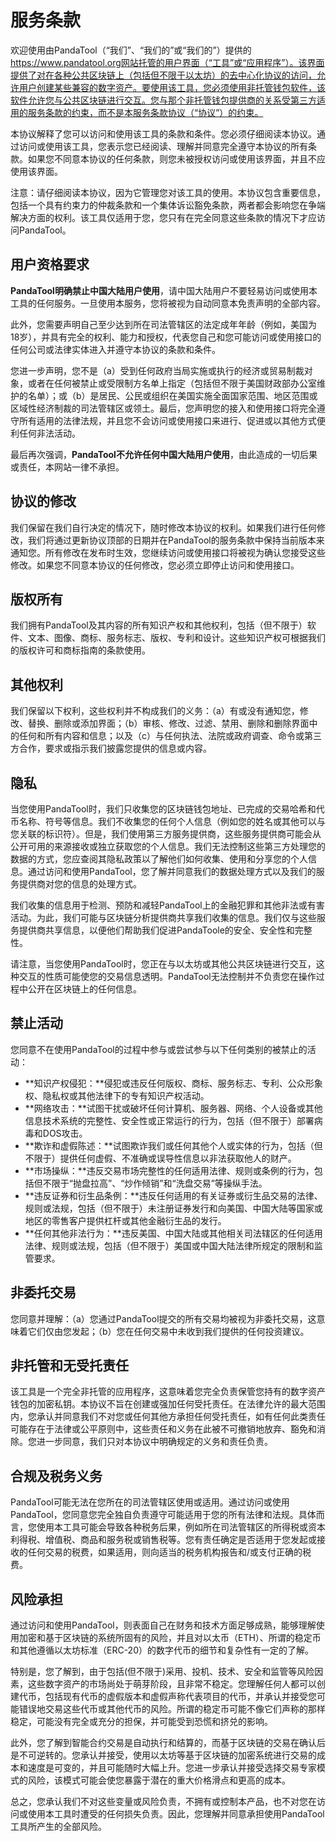 # 服务条款

欢迎使用由PandaTool（“我们”、“我们的”或“我们的”）提供的 https://www.pandatool.org网站托管的用户界面（“工具”或“应用程序”）。该界面提供了对在各种公共区块链上（包括但不限于以太坊）的去中心化协议的访问，允许用户创建某些兼容的数字资产。要使用该工具，您必须使用非托管钱包软件，该软件允许您与公共区块链进行交互。您与那个非托管钱包提供商的关系受第三方适用的服务条款的约束，而不是本服务条款协议（“协议”）的约束。

本协议解释了您可以访问和使用该工具的条款和条件。您必须仔细阅读本协议。通过访问或使用该工具，您表示您已经阅读、理解并同意完全遵守本协议的所有条款。如果您不同意本协议的任何条款，则您未被授权访问或使用该界面，并且不应使用该界面。

注意：请仔细阅读本协议，因为它管理您对该工具的使用。本协议包含重要信息，包括一个具有约束力的仲裁条款和一个集体诉讼豁免条款，两者都会影响您在争端解决方面的权利。该工具仅适用于您，您只有在完全同意这些条款的情况下才应访问PandaTool。

## 用户资格要求

**PandaTool明确禁止中国大陆用户使用**，请中国大陆用户不要轻易访问或使用本工具的任何服务。一旦使用本服务，您将被视为自动同意本免责声明的全部内容。

此外，您需要声明自己至少达到所在司法管辖区的法定成年年龄（例如，美国为18岁），并具有完全的权利、能力和授权，代表您自己和您可能访问或使用接口的任何公司或法律实体进入并遵守本协议的条款和条件。

您进一步声明，您不是（a）受到任何政府当局实施或执行的经济或贸易制裁对象，或者在任何被禁止或受限制方名单上指定（包括但不限于美国财政部办公室维护的名单）；或（b）是居民、公民或组织在美国实施全面国家范围、地区范围或区域性经济制裁的司法管辖区或领土。最后，您声明您的接入和使用接口将完全遵守所有适用的法律法规，并且您不会访问或使用接口来进行、促进或以其他方式便利任何非法活动。

最后再次强调，**PandaTool不允许任何中国大陆用户使用**，由此造成的一切后果或责任，本网站一律不承担。

## 协议的修改&#x20;

我们保留在我们自行决定的情况下，随时修改本协议的权利。如果我们进行任何修改，我们将通过更新协议顶部的日期并在PandaTool的服务条款中保持当前版本来通知您。所有修改在发布时生效，您继续访问或使用接口将被视为确认您接受这些修改。如果您不同意本协议的任何修改，您必须立即停止访问和使用接口。

## 版权所有

我们拥有PandaTool及其内容的所有知识产权和其他权利，包括（但不限于）软件、文本、图像、商标、服务标志、版权、专利和设计。这些知识产权可根据我们的版权许可和商标指南的条款使用。

## 其他权利

我们保留以下权利，这些权利并不构成我们的义务：（a）有或没有通知您，修改、替换、删除或添加界面；（b）审核、修改、过滤、禁用、删除和删除界面中的任何和所有内容和信息；以及（c）与任何执法、法院或政府调查、命令或第三方合作，要求或指示我们披露您提供的信息或内容。

## 隐私

当您使用PandaTool时，我们只收集您的区块链钱包地址、已完成的交易哈希和代币名称、符号等信息。我们不收集您的任何个人信息（例如您的姓名或其他可以与您关联的标识符）。但是，我们使用第三方服务提供商，这些服务提供商可能会从公开可用的来源接收或独立获取您的个人信息。我们无法控制这些第三方处理您的数据的方式，您应查阅其隐私政策以了解他们如何收集、使用和分享您的个人信息。通过访问和使用PandaTool，您了解并同意我们的数据处理方式以及我们的服务提供商对您的信息的处理方式。

我们收集的信息用于检测、预防和减轻PandaTool上的金融犯罪和其他非法或有害活动。为此，我们可能与区块链分析提供商共享我们收集的信息。我们仅与这些服务提供商共享信息，以便他们帮助我们促进PandaToole的安全、安全性和完整性。

请注意，当您使用PandaTool时，您正在与以太坊或其他公共区块链进行交互，这种交互的性质可能使您的交易信息透明。PandaTool无法控制并不负责您在操作过程中公开在区块链上的任何信息。

## 禁止活动&#x20;

您同意不在使用PandaTool的过程中参与或尝试参与以下任何类别的被禁止的活动：

* **知识产权侵犯：**侵犯或违反任何版权、商标、服务标志、专利、公众形象权、隐私权或其他法律下的专有知识产权活动。
* **网络攻击：**试图干扰或破坏任何计算机、服务器、网络、个人设备或其他信息技术系统的完整性、安全性或正常运行的行为，包括（但不限于）部署病毒和DOS攻击。&#x20;
* **欺诈和虚假陈述：**试图欺诈我们或任何其他个人或实体的行为，包括（但不限于）提供任何虚假、不准确或误导性信息以非法获取他人的财产。&#x20;
* **市场操纵：**违反交易市场完整性的任何适用法律、规则或条例的行为，包括但不限于“抛盘拉高”、“炒作倾销”和“洗盘交易”等操纵手法。
* **违反证券和衍生品条例：**违反任何适用的有关证券或衍生品交易的法律、规则或法规，包括（但不限于）未注册证券发行和向美国、中国大陆等国家或地区的零售客户提供杠杆或其他金融衍生品的发行。&#x20;
* **任何其他非法行为：**违反美国、中国大陆或其他相关司法辖区的任何适用法律、规则或法规，包括（但不限于）美国或中国大陆法律所规定的限制和监管要求。

## 非委托交易

您同意并理解：（a）您通过PandaTool提交的所有交易均被视为非委托交易，这意味着它们仅由您发起；（b）您在任何交易中未收到我们提供的任何投资建议。

## 非托管和无受托责任

该工具是一个完全非托管的应用程序，这意味着您完全负责保管您持有的数字资产钱包的加密私钥。本协议不旨在创建或强加任何受托责任。在法律允许的最大范围内，您承认并同意我们不对您或任何其他方承担任何受托责任，如有任何此类责任可能存在于法律或公平原则中，这些责任和义务在此被不可撤销地放弃、豁免和消除。您进一步同意，我们只对本协议中明确规定的义务和责任负责。

## 合规及税务义务

PandaTool可能无法在您所在的司法管辖区使用或适用。通过访问或使用PandaTool，您同意您完全独自负责遵守可能适用于您的所有法律和法规。具体而言，您使用本工具可能会导致各种税务后果，例如所在司法管辖区的所得税或资本利得税、增值税、商品和服务税或销售税等。您有责任确定是否适用于您发起或接收的任何交易的税费，如果适用，则向适当的税务机构报告和/或支付正确的税费。

## 风险承担

通过访问和使用PandaTool，则表面自己在财务和技术方面足够成熟，能够理解使用加密和基于区块链的系统所固有的风险，并且对以太币（ETH）、所谓的稳定币和其他遵循以太坊标准（ERC-20）的数字代币的细节和复杂性有一定的了解。

特别是，您了解到，由于包括(但不限于)采用、投机、技术、安全和监管等风险因素，这些数字资产的市场尚处于萌芽阶段，且非常不稳定。您理解任何人都可以创建代币，包括现有代币的虚假版本和虚假声称代表项目的代币，并承认并接受您可能错误地交易这些代币或其他代币的风险。所谓的稳定币可能不像它们声称的那样稳定，可能没有完全或充分的担保，并可能受到恐慌和挤兑的影响。

此外，您了解到智能合约交易是自动执行和结算的，而基于区块链的交易在确认后是不可逆转的。您承认并接受，使用以太坊等基于区块链的加密系统进行交易的成本和速度是可变的，并且可能随时大幅上升。您进一步承认并接受选择交易专家模式的风险，该模式可能会使您暴露于潜在的重大价格滑点和更高的成本。

总之，您承认我们不对这些变量或风险负责，不拥有或控制本产品，也不对您在访问或使用本工具时遭受的任何损失负责。因此，您理解并同意承担使用PandaTool工具所产生的全部风险。



